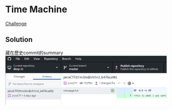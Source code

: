 
# Time Machine
[Challenge](https://play.picoctf.org/practice/challenge/425)

## Solution
藏在歷史commit的summary
![](/picoCTF%202024/img/2024_1.png)